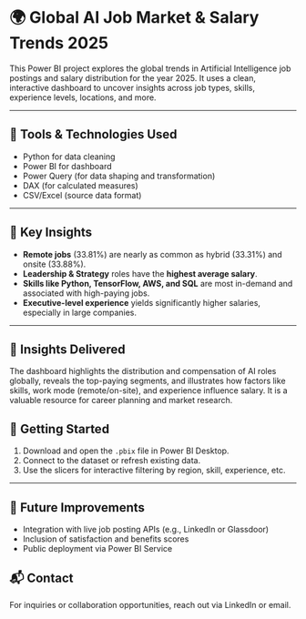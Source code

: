 # 🌍 Global AI Job Market & Salary Trends 2025

This Power BI project explores the global trends in Artificial Intelligence job postings and salary distribution for the year 2025. It uses a clean, interactive dashboard to uncover insights across job types, skills, experience levels, locations, and more.

---

## 🔧 Tools & Technologies Used

- Python for data cleaning
- Power BI for dashboard
- Power Query (for data shaping and transformation)
- DAX (for calculated measures)
- CSV/Excel (source data format)
---

## 🧠 Key Insights

- **Remote jobs** (33.81%) are nearly as common as hybrid (33.31%) and onsite (33.88%).
- **Leadership & Strategy** roles have the **highest average salary**.
- **Skills like Python, TensorFlow, AWS, and SQL** are most in-demand and associated with high-paying jobs.
- **Executive-level experience** yields significantly higher salaries, especially in large companies.

---
## 🧠 Insights Delivered

The dashboard highlights the distribution and compensation of AI roles globally, reveals the top-paying segments, and illustrates how factors like skills, work mode (remote/on-site), and experience influence salary. It is a valuable resource for career planning and market research.

## 🚀 Getting Started

1. Download and open the `.pbix` file in Power BI Desktop.
2. Connect to the dataset or refresh existing data.
3. Use the slicers for interactive filtering by region, skill, experience, etc.
---
## 📌 Future Improvements

- Integration with live job posting APIs (e.g., LinkedIn or Glassdoor)
- Inclusion of satisfaction and benefits scores
- Public deployment via Power BI Service

## 📬 Contact

For inquiries or collaboration opportunities, reach out via LinkedIn or email.

